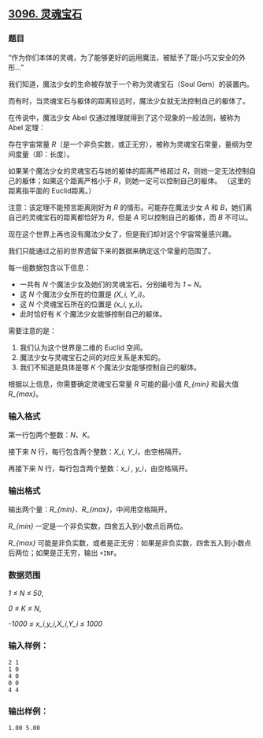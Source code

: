 ## [3096. 灵魂宝石](https://www.acwing.com/problem/content/3099/)

### 题目

“作为你们本体的灵魂，为了能够更好的运用魔法，被赋予了既小巧又安全的外形…”

我们知道，魔法少女的生命被存放于一个称为灵魂宝石（Soul Gem）的装置内。

而有时，当灵魂宝石与躯体的距离较远时，魔法少女就无法控制自己的躯体了。

在传说中，魔法少女 Abel 仅通过推理就得到了这个现象的一般法则，被称为 Abel 定理：

存在宇宙常量 *R*（是一个非负实数，或正无穷），被称为灵魂宝石常量，量纲为空间度量（即：长度）。

如果某个魔法少女的灵魂宝石与她的躯体的距离严格超过 *R*，则她一定无法控制自己的躯体；如果这个距离严格小于 *R*，则她一定可以控制自己的躯体。 （这里的距离指平面的 Euclid距离。）

注意：该定理不能预言距离刚好为 *R* 的情形。可能存在魔法少女 *A* 和 *B*，她们离自己的灵魂宝石的距离都恰好为 *R*，但是 *A* 可以控制自己的躯体，而 *B* 不可以。

现在这个世界上再也没有魔法少女了，但是我们却对这个宇宙常量感兴趣。

我们只能通过之前的世界遗留下来的数据来确定这个常量的范围了。

每一组数据包含以下信息：

- 一共有 *N* 个魔法少女及她们的灵魂宝石，分别编号为 *1 ~ N*。
- 这 *N* 个魔法少女所在的位置是 *(X_i, Y_i)*。
- 这 *N* 个灵魂宝石所在的位置是 *(x_i, y_i)*。
- 此时恰好有 *K* 个魔法少女能够控制自己的躯体。

需要注意的是：

1. 我们认为这个世界是二维的 Euclid 空间。
2. 魔法少女与灵魂宝石之间的对应关系是未知的。
3. 我们不知道是具体是哪 *K* 个魔法少女能够控制自己的躯体。

根据以上信息，你需要确定灵魂宝石常量 *R* 可能的最小值 *R_{min}* 和最大值 *R_{max}*。

### 输入格式

第一行包两个整数：*N、K*。

接下来 *N* 行，每行包含两个整数：*X_i, Y_i*，由空格隔开。

再接下来 *N* 行，每行包含两个整数：*x_i , y_i*，由空格隔开。

### 输出格式

输出两个量：*R_{min}、R_{max}*，中间用空格隔开。

*R_{min}* 一定是一个非负实数，四舍五入到小数点后两位。

*R_{max}* 可能是非负实数，或者是正无穷：如果是非负实数，四舍五入到小数点后两位；如果是正无穷，输出 `+INF`。

### 数据范围

*1 ≤ N ≤ 50*,

*0 ≤ K ≤ N*,

*-1000 ≤ x_i,y_i,X_i,Y_i ≤ 1000*

### 输入样例：

```
2 1
1 0
4 0
0 0
4 4
```

### 输出样例：

```
1.00 5.00
```
